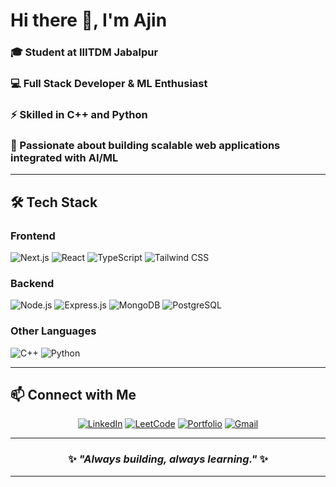 # Hi there 👋, I'm Ajin  

### 🎓 Student at **IIITDM Jabalpur**  
### 💻 Full Stack Developer & ML Enthusiast  
### ⚡ Skilled in **C++** and **Python**  
### 🚀 Passionate about building **scalable web applications** integrated with **AI/ML**  

---

## 🛠️ Tech Stack

### Frontend
![Next.js](https://img.shields.io/badge/Next.js-000000?style=for-the-badge&logo=nextdotjs&logoColor=white)
![React](https://img.shields.io/badge/React-20232A?style=for-the-badge&logo=react&logoColor=61DAFB)
![TypeScript](https://img.shields.io/badge/TypeScript-3178C6?style=for-the-badge&logo=typescript&logoColor=white)
![Tailwind CSS](https://img.shields.io/badge/Tailwind_CSS-38B2AC?style=for-the-badge&logo=tailwind-css&logoColor=white)

### Backend
![Node.js](https://img.shields.io/badge/Node.js-43853D?style=for-the-badge&logo=node.js&logoColor=white)
![Express.js](https://img.shields.io/badge/Express.js-000000?style=for-the-badge&logo=express&logoColor=white)
![MongoDB](https://img.shields.io/badge/MongoDB-4EA94B?style=for-the-badge&logo=mongodb&logoColor=white)
![PostgreSQL](https://img.shields.io/badge/PostgreSQL-4169E1?style=for-the-badge&logo=postgresql&logoColor=white)

### Other Languages
![C++](https://img.shields.io/badge/C++-00599C?style=for-the-badge&logo=cplusplus&logoColor=white)
![Python](https://img.shields.io/badge/Python-3776AB?style=for-the-badge&logo=python&logoColor=white)

---

## 📫 Connect with Me

<div align="center">

[![LinkedIn](https://img.shields.io/badge/LinkedIn-0A66C2?style=for-the-badge&logo=linkedin&logoColor=white)](https://www.linkedin.com/in/ajin-chundakkattu-raju-96a9ba279/)
[![LeetCode](https://img.shields.io/badge/LeetCode-FFA116?style=for-the-badge&logo=leetcode&logoColor=white)](https://leetcode.com/u/ajincraju/)
[![Portfolio](https://img.shields.io/badge/Portfolio-000000?style=for-the-badge&logo=vercel&logoColor=white)](https://ajinscrew.vercel.app/)
[![Gmail](https://img.shields.io/badge/Gmail-D14836?style=for-the-badge&logo=gmail&logoColor=white)](mailto:ajincraju@gmail.com)

</div>

---

<div align="center">

### ✨ *"Always building, always learning."* ✨

</div>

---
